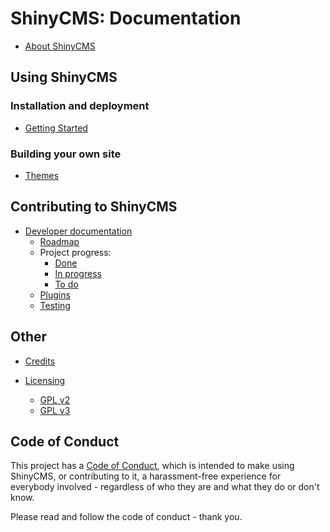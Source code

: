 # ShinyCMS: Documentation

* [About ShinyCMS](../README.md)


## Using ShinyCMS

### Installation and deployment

* [Getting Started](GettingStarted.md)

### Building your own site

* [Themes](Themes.md)


## Contributing to ShinyCMS

* [Developer documentation](Developers/index.md)
  * [Roadmap](Developers/Roadmap.md)
  * Project progress:
    * [Done](Developers/done.md)
    * [In progress](Developers/in-progress.md)
    * [To do](Developers/TODO.md)
  * [Plugins](Developers/Plugins.md)
  * [Testing](Developers/Testing.md)


## Other

* [Credits](credits.md)

* [Licensing](Licensing/index.md)
  * [GPL v2](Licensing/gnu-gpl-v2.0.md)
  * [GPL v3](Licensing/gnu-gpl-v3.0.md)


## Code of Conduct

This project has a [Code of Conduct](code-of-conduct.md), which is intended
to make using ShinyCMS, or contributing to it, a harassment-free experience for
everybody involved - regardless of who they are and what they do or don't know.

Please read and follow the code of conduct - thank you.

